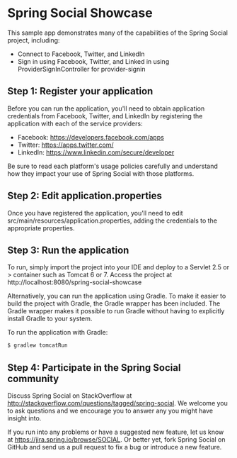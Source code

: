 Spring Social Showcase
======================
This sample app demonstrates many of the capabilities of the Spring Social project, including:
* Connect to Facebook, Twitter, and LinkedIn
* Sign in using Facebook, Twitter, and Linked in using ProviderSignInController for provider-signin

Step 1: Register your application
---------------------------------
Before you can run the application, you'll need to obtain application credentials from Facebook, Twitter, and LinkedIn by registering the application with each of the service providers:

 * Facebook: https://developers.facebook.com/apps
 * Twitter: https://apps.twitter.com/
 * LinkedIn: https://www.linkedin.com/secure/developer

Be sure to read each platform's usage policies carefully and understand how they impact your use of Spring Social with those platforms.

Step 2: Edit application.properties
-----------------------------------
Once you have registered the application, you'll need to edit src/main/resources/application.properties, adding the credentials to the appropriate properties.

Step 3: Run the application
---------------------------
To run, simply import the project into your IDE and deploy to a Servlet 2.5 or > container such as Tomcat 6 or 7.
Access the project at http://localhost:8080/spring-social-showcase

Alternatively, you can run the application using Gradle. To make it easier to build the project with Gradle, the Gradle wrapper has been included. The Gradle wrapper makes it possible to run Gradle without having to explicitly install Gradle to your system.

To run the application with Gradle:

```sh
$ gradlew tomcatRun
```

Step 4: Participate in the Spring Social community
--------------------------------------------------

Discuss Spring Social on StackOverflow at http://stackoverflow.com/questions/tagged/spring-social. We welcome you to ask questions and we encourage you to answer any you might have insight into.

If you run into any problems or have a suggested new feature, let us know at https://jira.spring.io/browse/SOCIAL. Or better yet, fork Spring Social on GitHub and send us a pull request to fix a bug or introduce a new feature.


